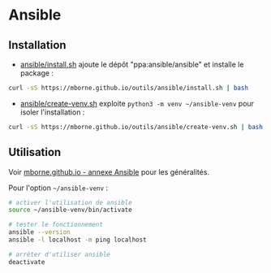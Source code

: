 # Ansible

## Installation

* [ansible/install.sh](install.sh) ajoute le dépôt "ppa:ansible/ansible" et installe le package :

```bash
curl -sS https://mborne.github.io/outils/ansible/install.sh | bash
```

* [ansible/create-venv.sh](create-venv.sh) exploite `python3 -m venv ~/ansible-venv` pour isoler l'installation :

```bash
curl -sS https://mborne.github.io/outils/ansible/create-venv.sh | bash
```

## Utilisation

Voir [mborne.github.io - annexe Ansible](https://mborne.github.io/cours-devops/annexe/ansible.html) pour les généralités.

Pour l'option `~/ansible-venv` :

```bash
# activer l'utilisation de ansible
source ~/ansible-venv/bin/activate

# tester le fonctionnement
ansible --version
ansible -l localhost -m ping localhost

# arrêter d'utiliser ansible
deactivate
```
